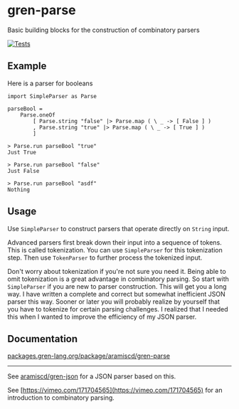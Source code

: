 # gren-parse

Basic building blocks for the construction of combinatory parsers

[![Tests](https://github.com/aramiscd/gren-parse/actions/workflows/run-tests.yml/badge.svg)](https://github.com/aramiscd/gren-parse/actions/workflows/run-tests.yml)


## Example

Here is a parser for booleans


```
import SimpleParser as Parse

parseBool =
    Parse.oneOf
        [ Parse.string "false" |> Parse.map ( \ _ -> [ False ] )
        , Parse.string "true" |> Parse.map ( \ _ -> [ True ] )
        ]
```
```
> Parse.run parseBool "true"
Just True

> Parse.run parseBool "false"
Just False

> Parse.run parseBool "asdf"
Nothing
```


## Usage

Use `SimpleParser` to construct parsers that operate directly on `String` input.

Advanced parsers first break down their input into a sequence of tokens.
This is called tokenization.
You can use `SimpleParser` for this tokenization step.
Then use `TokenParser` to further process the tokenized input.

Don't worry about tokenization if you're not sure you need it.
Being able to omit tokenization is a great advantage in combinatory parsing.
So start with `SimpleParser` if you are new to parser construction.
This will get you a long way.
I have written a complete and correct but somewhat inefficient JSON parser this way.
Sooner or later you will probably realize by yourself that you have to tokenize for certain parsing challenges.
I realized that I needed this when I wanted to improve the efficiency of my JSON parser.


## Documentation

[packages.gren-lang.org/package/aramiscd/gren-parse](https://packages.gren-lang.org/package/aramiscd/gren-parse)

---

See [aramiscd/gren-json](https://github.com/aramiscd/gren-json) for a JSON parser based on this.

See [https://vimeo.com/171704565](https://vimeo.com/171704565) for an introduction to combinatory parsing.
